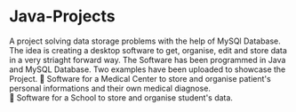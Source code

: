 # Java-Projects
A project solving data storage problems with the help of MySQl Database. 
The idea is creating a desktop software to get, organise, edit and store data in a very striaght forward way. 
The Software has been programmed in Java and MySQL Database. 
Two examples have been uploaded to showcase the Project. 
🏥 Software for a Medical Center to store and organise patient's personal informations and their own medical diagnose.  
🏫 Software for a School to store and organise student's data. 
